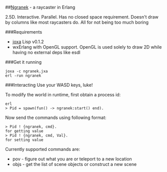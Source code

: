 ##[Ngranek](http://en.wikipedia.org/wiki/Oriab#Ngranek) - a raycaster in Erlang

2.5D. Interactive. Parallel. Has no closed space requirement. Doesn't draw by columns like most raycasters do. All for not being too much boring

###Requirements
- [joxa](https://github.com/erlware/joxa/downloads) Lisp v0.1.2
- wxErlang with OpenGL support. OpenGL is used solely to draw 2D while having no external deps like esdl

###Get it running
```
joxa -c ngranek.jxa
erl -run ngranek
```

###Interacting
Use your WASD keys, luke!

To modify the world in runtime, first obtain a process id:
```
erl
> Pid = spawn(fun() -> ngranek:start() end).
```
Now send the commands using following format:
```
> Pid ! {ngranek, cmd}.
for getting value
> Pid ! {ngranek, cmd, Val}.
for setting value
```
Currently supported commands are:
- pov - figure out what you are or teleport to a new location
- objs - get the list of scene objects or construct a new scene

